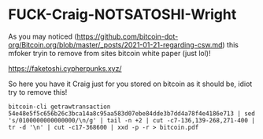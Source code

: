 # FUCK-Craig-NOTSATOSHI-Wright

As you may noticed (https://github.com/bitcoin-dot-org/Bitcoin.org/blob/master/_posts/2021-01-21-regarding-csw.md) this mfoker tryin to remove from sites bitcoin white paper (just lol)!

https://faketoshi.cypherpunks.xyz/

So here you have it Craig just for you stored on bitcoin as it should be, idiot try to remove this!

```
bitcoin-cli getrawtransaction 54e48e5f5c656b26c3bca14a8c95aa583d07ebe84dde3b7dd4a78f4e4186e713 | sed 's/0100000000000000/\n/g' | tail -n +2 | cut -c7-136,139-268,271-400 | tr -d '\n' | cut -c17-368600 | xxd -p -r > bitcoin.pdf
```
